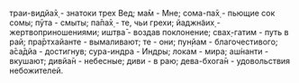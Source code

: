 траи-видйа̄х̣ - знатоки трех Вед; ма̄м - Мне; сома-па̄х̣ - пьющие сок сомы; пӯта - смыты; па̄па̄х̣ - те, чьи грехи; йаджн̃аих̣ - жертвоприношениями; ишт̣ва̄ - воздав поклонение; свах̣-гатим - путь в рай; пра̄ртхайанте - вымаливают; те - они; пун̣йам - благочестивого; а̄са̄дйа - достигнув; сура-индра - Индры; локам - мира; аш́нанти - вкушают; дивйа̄н - небесные; диви - в раю; дева-бхога̄н - удовольствия небожителей.